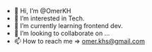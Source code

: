 - 👋 Hi, I’m @OmerKH
- 👀 I’m interested in Tech.
- 🌱 I’m currently learning frontend dev.
- 💞️ I’m looking to collaborate on ...
- 📫 How to reach me => omer.khs@gmail.com

<!---
OmerKH/OmerKH is a ✨ special ✨ repository because its `README.md` (this file) appears on your GitHub profile.
You can click the Preview link to take a look at your changes.
--->
